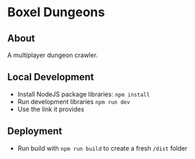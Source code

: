 # Boxel Dungeons

## About

A multiplayer dungeon crawler.

## Local Development

 - Install NodeJS package libraries: `npm install`
 - Run development libraries `npm run dev`
 - Use the link it provides

## Deployment

- Run build with `npm run build` to create a fresh `/dist` folder